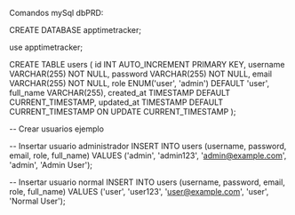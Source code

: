 Comandos mySql dbPRD:

CREATE DATABASE apptimetracker;

use apptimetracker;

CREATE TABLE users (
  id INT AUTO_INCREMENT PRIMARY KEY,
  username VARCHAR(255) NOT NULL,
  password VARCHAR(255) NOT NULL,
  email VARCHAR(255) NOT NULL,
  role ENUM('user', 'admin') DEFAULT 'user',
  full_name VARCHAR(255),
  created_at TIMESTAMP DEFAULT CURRENT_TIMESTAMP,
  updated_at TIMESTAMP DEFAULT CURRENT_TIMESTAMP ON UPDATE CURRENT_TIMESTAMP
);

-- Crear usuarios ejemplo

-- Insertar usuario administrador
INSERT INTO users (username, password, email, role, full_name) 
VALUES ('admin', 'admin123', 'admin@example.com', 'admin', 'Admin User');

-- Insertar usuario normal
INSERT INTO users (username, password, email, role, full_name) 
VALUES ('user', 'user123', 'user@example.com', 'user', 'Normal User');
